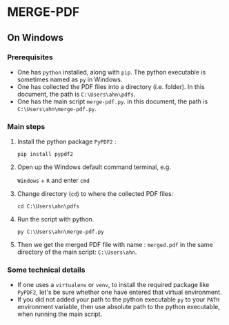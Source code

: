 # MERGE-PDF 

## On Windows

### Prerequisites

- One has `python` installed, along with `pip`. The python executable is sometimes named as `py` in Windows.
- One has collected the PDF files into a directory (i.e. folder). In this document, the path is `C:\Users\ahn\pdfs`.
- One has the main script `merge-pdf.py`. in this document, the path is `C:\Users\ahn\merge-pdf.py`.



### Main steps

1. Install the python package `PyPDF2` :

   ``` shell
   pip install pypdf2
   ```

   

2. Open up the Windows default command terminal, e.g.

   `Windows` + `R` and enter `cmd`

   

3. Change directory (`cd`) to where the collected PDF files:

   ``` shell
   cd C:\Users\ahn\pdfs
   ```

   

4. Run the script with python.

   ``` shell
   py C:\Users\ahn\merge-pdf.py
   ```

   

5. Then we get the merged PDF file with name : `merged.pdf` in the same directory of the main script: `C:\Users\ahn`.



### Some technical details

- If one uses a `virtualenv` or `venv`, to install the required package like `PyPDF2`, let's be sure whether one have entered that virtual environment.
- If you did not added your path to the python executable `py` to your `PATH` environment variable, then use absolute path to the python executable, when running the main script.

